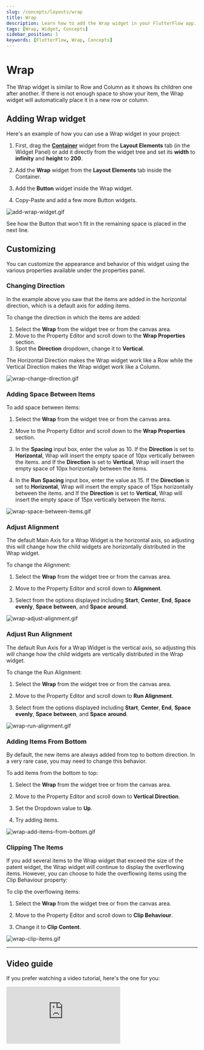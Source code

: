 ```yaml
---
slug: /concepts/layouts/wrap
title: Wrap
description: Learn how to add the Wrap widget in your FlutterFlow app.
tags: [Wrap, Widget, Concepts]
sidebar_position: 1
keywords: [FlutterFlow, Wrap, Concepts]
---
```


# Wrap

The Wrap widget is similar to Row and Column as it shows its children one after another. If there is not enough space to show your item, the Wrap widget will automatically place it in a new row or column.

## Adding Wrap widget

Here's an example of how you can use a Wrap widget in your project:

1. First, drag the [**Container**](../../../resources/ui/widgets/built-in-widgets/container.md) widget from the **Layout Elements** tab (in the Widget Panel) or add it directly from the widget tree and set its **width** to **infinity** and **height** to **200**.

2. Add the **Wrap** widget from the **Layout Elements** tab inside the Container.
3. Add the **Button** widget inside the Wrap widget.
4. Copy-Paste and add a few more Button widgets.

![add-wrap-widget.gif](imgs/add-wrap-widget.gif)

See how the Button that won't fit in the remaining space is placed in the next line.

## Customizing
You can customize the appearance and behavior of this widget using the various properties available under the properties panel.

### Changing Direction

In the example above you saw that the items are added in the horizontal direction, which is a default axis for adding items.

To change the direction in which the items are added:

1. Select the **Wrap** from the widget tree or from the canvas area.
2. Move to the Property Editor and scroll down to the **Wrap Properties** section.
3. Spot the **Direction** dropdown, change it to **Vertical**.

The Horizontal Direction makes the Wrap widget work like a Row while the Vertical Direction makes the Wrap widget work like a Column.

![wrap-change-direction.gif](imgs/wrap-change-direction.gif)

### Adding Space Between Items

To add space between items:

1. Select the **Wrap** from the widget tree or from the canvas area.

2. Move to the Property Editor and scroll down to the **Wrap Properties** section.
3. In the **Spacing** input box, enter the value as 10. If the **Direction** is set to **Horizontal**, Wrap will insert the empty space of 10px vertically between the items. and If the **Direction** is set to **Vertical**, Wrap will insert the empty space of 10px horizontally between the items.
4. In the **Run** **Spacing** input box, enter the value as 15. If the **Direction** is set to **Horizontal**, Wrap will insert the empty space of 15px horizontally between the items. and If the **Direction** is set to **Vertical**, Wrap will insert the empty space of 15px vertically between the items.

![wrap-space-between-items.gif](imgs/wrap-space-between-items.gif)

### Adjust Alignment

The default Main Axis for a Wrap Widget is the horizontal axis, so adjusting this will change how the child widgets are horizontally distributed in the Wrap widget.

To change the Alignment:

1. Select the **Wrap** from the widget tree or from the canvas area.

2. Move to the Property Editor and scroll down to **Alignment**.
3. Select from the options displayed including **Start**, **Center**, **End**, **Space** **evenly**, **Space** **between**, and **Space** **around**.

![wrap-adjust-alignment.gif](imgs/wrap-adjust-alignment.gif)

### Adjust Run Alignment

The default Run Axis for a Wrap Widget is the vertical axis, so adjusting this will change how the child widgets are vertically distributed in the Wrap widget.

To change the Run Alignment:

1. Select the **Wrap** from the widget tree or from the canvas area.

2. Move to the Property Editor and scroll down to **Run Alignment**.
3. Select from the options displayed including **Start**, **Center**, **End**, **Space** **evenly**, **Space** **between**, and **Space** **around**.

![wrap-run-alignment.gif](imgs/wrap-run-alignment.gif)

### Adding Items From Bottom

By default, the new items are always added from top to bottom direction. In a very rare case, you may need to change this behavior.

To add items from the bottom to top:

1. Select the **Wrap** from the widget tree or from the canvas area.

2. Move to the Property Editor and scroll down to **Vertical Direction**.
3. Set the Dropdown value to **Up**.
4. Try adding items.

![wrap-add-items-from-bottom.gif](imgs/wrap-add-items-from-bottom.gif)

### Clipping The Items

If you add several items to the Wrap widget that exceed the size of the patent widget, the Wrap widget will continue to display the overflowing items. However, you can choose to hide the overflowing items using the Clip Behaviour property:

To clip the overflowing items:

1. Select the **Wrap** from the widget tree or from the canvas area.

2. Move to the Property Editor and scroll down to **Clip Behaviour**.
3. Change it to **Clip Content**.

![wrap-clip-items.gif](imgs/wrap-clip-items.gif)

---

## Video guide

If you prefer watching a video tutorial, here's the one for you:

<div style={{
    position: 'relative',
    paddingBottom: 'calc(56.67989417989418% + 41px)', // Keeps the aspect ratio and additional padding
    height: 0,
    width: '100%'}}>
    <iframe 
        src="https://www.youtube.com/embed/Ameag92MqTw"
        title=""
        style={{
            position: 'absolute',
            top: 0,
            left: 0,
            width: '100%',
            height: '100%',
            colorScheme: 'light'
        }}
        frameborder="0"
        loading="lazy"
        webkitAllowFullScreen
        mozAllowFullScreen
        allowFullScreen
        allow="clipboard-write">
    </iframe>
</div>
<p></p>

